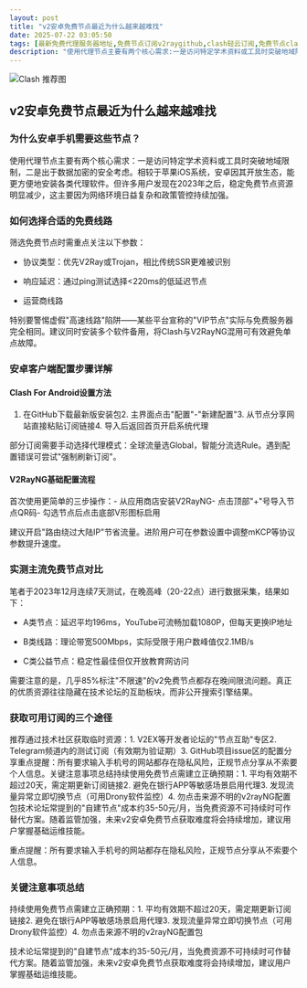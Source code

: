 ```yaml
---
layout: post
title: "v2安卓免费节点最近为什么越来越难找"
date: 2025-07-22 03:05:50
tags: [最新免费代理服务器地址,免费节点订阅v2raygithub,clash轻云订阅,免费节点clash每天更新2025,clash节点购买最新方法,免费加速器谷歌浏览器,机场加速器]
description: "使用代理节点主要有两个核心需求:一是访问特定学术资料或工具时突破地域限制,二是出于数据加密的安全考虑。相较于苹果iOS系统,安卓因其开放生态,能更方便地安装各类代理软件。但许多用户发现在2023年之后,稳定免费节点资源明显减少,这主要因为网络环境日益复杂和政策管控持续加强。"
---
```


![Clash 推荐图](https://clashjd.github.io/assets/img/clash订阅节点购买.png)

## v2安卓免费节点最近为什么越来越难找

### 为什么安卓手机需要这些节点？

使用代理节点主要有两个核心需求：一是访问特定学术资料或工具时突破地域限制，二是出于数据加密的安全考虑。相较于苹果iOS系统，安卓因其开放生态，能更方便地安装各类代理软件。但许多用户发现在2023年之后，稳定免费节点资源明显减少，这主要因为网络环境日益复杂和政策管控持续加强。

### 如何选择合适的免费线路

筛选免费节点时需重点关注以下参数：

- 协议类型：优先V2Ray或Trojan，相比传统SSR更难被识别

- 响应延迟：通过ping测试选择<220ms的低延迟节点

- 运营商线路

特别要警惕虚假"高速线路"陷阱——某些平台宣称的"VIP节点"实际与免费服务器完全相同。建议同时安装多个软件备用，将Clash与V2RayNG混用可有效避免单点故障。

### 安卓客户端配置步骤详解

#### Clash For Android设置方法

1. 在GitHub下载最新版安装包2. 主界面点击"配置"-"新建配置"3. 从节点分享网站直接粘贴订阅链接4. 导入后返回首页开启系统代理

部分订阅需要手动选择代理模式：全球流量选Global，智能分流选Rule。遇到配置错误可尝试"强制刷新订阅"。

#### V2RayNG基础配置流程

首次使用更简单的三步操作：- 从应用商店安装V2RayNG- 点击顶部"+"号导入节点QR码- 勾选节点后点击底部V形图标启用

建议开启"路由绕过大陆IP"节省流量。进阶用户可在参数设置中调整mKCP等协议参数提升速度。

### 实测主流免费节点对比

笔者于2023年12月连续7天测试，在晚高峰（20-22点）进行数据采集，结果如下：

- A类节点：延迟平均196ms，YouTube可流畅加载1080P，但每天更换IP地址

- B类线路：理论带宽500Mbps，实际受限于用户数峰值仅2.1MB/s

- C类公益节点：稳定性最佳但仅开放教育网访问

需要注意的是，几乎85%标注"不限速"的v2免费节点都存在晚间限流问题。真正的优质资源往往隐藏在技术论坛的互助板块，而非公开搜索引擎结果。

### 获取可用订阅的三个途径

推荐通过技术社区获取临时资源：1. V2EX等开发者论坛的"节点互助"专区2. Telegram频道内的测试订阅（有效期为验证期）3. GitHub项目issue区的配置分享重点提醒：所有要求输入手机号的网站都存在隐私风险，正规节点分享从不索要个人信息。关键注意事项总结持续使用免费节点需建立正确预期：1. 平均有效期不超过20天，需定期更新订阅链接2. 避免在银行APP等敏感场景启用代理3. 发现流量异常立即切换节点（可用Drony软件监控）4. 勿点击来源不明的v2rayNG配置包技术论坛常提到的"自建节点"成本约35-50元/月，当免费资源不可持续时可作替代方案。随着监管加强，未来v2安卓免费节点获取难度将会持续增加，建议用户掌握基础运维技能。

重点提醒：所有要求输入手机号的网站都存在隐私风险，正规节点分享从不索要个人信息。

### 关键注意事项总结

持续使用免费节点需建立正确预期：1. 平均有效期不超过20天，需定期更新订阅链接2. 避免在银行APP等敏感场景启用代理3. 发现流量异常立即切换节点（可用Drony软件监控）4. 勿点击来源不明的v2rayNG配置包

技术论坛常提到的"自建节点"成本约35-50元/月，当免费资源不可持续时可作替代方案。随着监管加强，未来v2安卓免费节点获取难度将会持续增加，建议用户掌握基础运维技能。